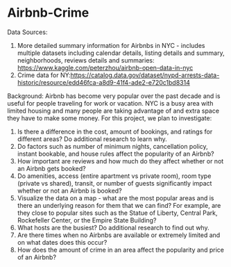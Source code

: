 # Airbnb-Crime

Data Sources:

1. More detailed summary information for Airbnbs in NYC - includes multiple datasets including calendar details, listing details and summary, neighborhoods, reviews details and summaries: https://www.kaggle.com/peterzhou/airbnb-open-data-in-nyc
2. Crime data for NY:https://catalog.data.gov/dataset/nypd-arrests-data-historic/resource/edd46fca-a8d9-41f4-ade2-e720c1bd8314

Background:
    Airbnb has become very popular over the past decade and is useful for people traveling for work or vacation. NYC is a busy area with       limited housing and many people are taking advantage of and extra space they have to make some money. For this project, we plan to         investigate:
    
1. Is there a difference in the cost, amount of bookings, and ratings for different areas? Do additional research to learn why.
2. Do factors such as number of minimum nights, cancellation policy, instant bookable, and house rules affect the popularity of an Airbnb?
3. How important are reviews and how much do they affect whether or not an Airbnb gets booked?
4. Do amenities, access (entire apartment vs private room), room type (private vs shared), transit, or number of guests significantly impact whether or not an Airbnb is booked?
5. Visualize the data on a map - what are the most popular areas and is there an underlying reason for them that we can find? For example, are they close to popular sites such as the Statue of Liberty, Central Park, Rockefeller Center, or the Empire State Building?
6. What hosts are the busiest? Do additional research to find out why.
7. Are there times when no Airbnbs are available or extremely limited and on what dates does this occur?
8. How does the amount of crime in an area affect the popularity and price of an Airbnb?

